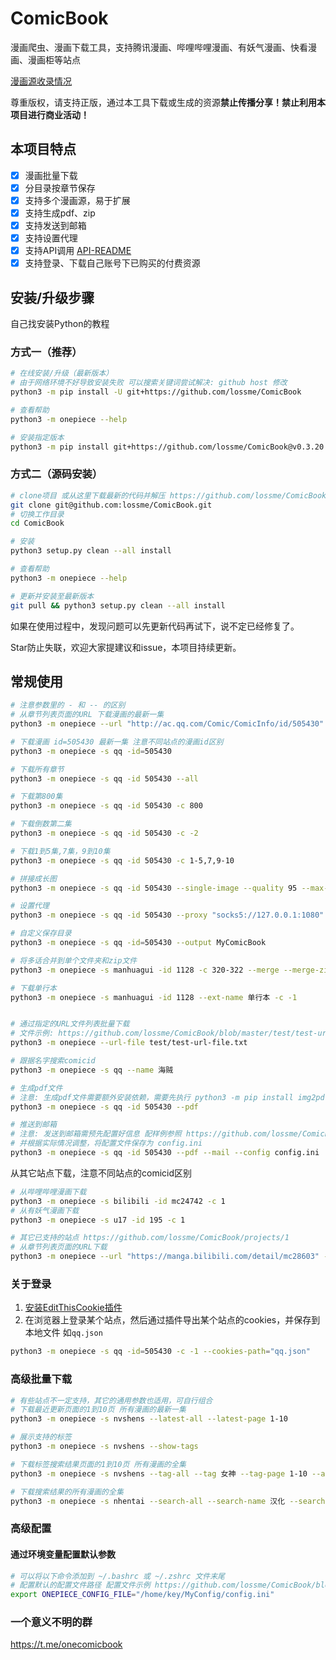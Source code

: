 # ComicBook

漫画爬虫、漫画下载工具，支持腾讯漫画、哔哩哔哩漫画、有妖气漫画、快看漫画、漫画柜等站点

[漫画源收录情况](https://github.com/lossme/ComicBook/projects/1)

尊重版权，请支持正版，通过本工具下载或生成的资源**禁止传播分享！禁止利用本项目进行商业活动！**

## 本项目特点

- [x] 漫画批量下载
- [x] 分目录按章节保存
- [x] 支持多个漫画源，易于扩展
- [x] 支持生成pdf、zip
- [x] 支持发送到邮箱
- [x] 支持设置代理
- [x] 支持API调用 [API-README](API-README.md)
- [x] 支持登录、下载自己账号下已购买的付费资源

## 安装/升级步骤

自己找安装Python的教程

### 方式一（推荐）

```sh
# 在线安装/升级（最新版本）
# 由于网络环境不好导致安装失败 可以搜索关键词尝试解决: github host 修改
python3 -m pip install -U git+https://github.com/lossme/ComicBook

# 查看帮助
python3 -m onepiece --help

# 安装指定版本
python3 -m pip install git+https://github.com/lossme/ComicBook@v0.3.20
```

### 方式二（源码安装）

```sh
# clone项目 或从这里下载最新的代码并解压 https://github.com/lossme/ComicBook/releases
git clone git@github.com:lossme/ComicBook.git
# 切换工作目录
cd ComicBook

# 安装
python3 setup.py clean --all install

# 查看帮助
python3 -m onepiece --help

# 更新并安装至最新版本
git pull && python3 setup.py clean --all install
```

如果在使用过程中，发现问题可以先更新代码再试下，说不定已经修复了。

Star防止失联，欢迎大家提建议和issue，本项目持续更新。

## 常规使用

```sh
# 注意参数里的 - 和 -- 的区别
# 从章节列表页面的URL 下载漫画的最新一集
python3 -m onepiece --url "http://ac.qq.com/Comic/ComicInfo/id/505430"

# 下载漫画 id=505430 最新一集 注意不同站点的漫画id区别
python3 -m onepiece -s qq -id=505430

# 下载所有章节
python3 -m onepiece -s qq -id 505430 --all

# 下载第800集
python3 -m onepiece -s qq -id 505430 -c 800

# 下载倒数第二集
python3 -m onepiece -s qq -id 505430 -c -2

# 下载1到5集,7集，9到10集
python3 -m onepiece -s qq -id 505430 -c 1-5,7,9-10

# 拼接成长图
python3 -m onepiece -s qq -id 505430 --single-image --quality 95 --max-height 20000

# 设置代理
python3 -m onepiece -s qq -id 505430 --proxy "socks5://127.0.0.1:1080"

# 自定义保存目录
python3 -m onepiece -s qq -id=505430 --output MyComicBook

# 将多话合并到单个文件夹和zip文件
python3 -m onepiece -s manhuagui -id 1128 -c 320-322 --merge --merge-zip

# 下载单行本
python3 -m onepiece -s manhuagui -id 1128 --ext-name 单行本 -c -1


# 通过指定的URL文件列表批量下载
# 文件示例: https://github.com/lossme/ComicBook/blob/master/test/test-url-file.txt
python3 -m onepiece --url-file test/test-url-file.txt

# 跟据名字搜索comicid
python3 -m onepiece -s qq --name 海贼

# 生成pdf文件
# 注意: 生成pdf文件需要额外安装依赖，需要先执行 python3 -m pip install img2pdf 或 python3 -m pip install reportlab
python3 -m onepiece -s qq -id 505430 --pdf

# 推送到邮箱
# 注意: 发送到邮箱需预先配置好信息 配样例参照 https://github.com/lossme/ComicBook/blob/master/config.ini.example
# 并根据实际情况调整，将配置文件保存为 config.ini
python3 -m onepiece -s qq -id 505430 --pdf --mail --config config.ini
```

从其它站点下载，注意不同站点的comicid区别
```sh
# 从哔哩哔哩漫画下载
python3 -m onepiece -s bilibili -id mc24742 -c 1
# 从有妖气漫画下载
python3 -m onepiece -s u17 -id 195 -c 1

# 其它已支持的站点 https://github.com/lossme/ComicBook/projects/1
# 从章节列表页面的URL下载
python3 -m onepiece --url "https://manga.bilibili.com/detail/mc28603" -c 1
```

### 关于登录

1. [安装EditThisCookie插件](https://chrome.google.com/webstore/detail/editthiscookie/fngmhnnpilhplaeedifhccceomclgfbg)
2. 在浏览器上登录某个站点，然后通过插件导出某个站点的cookies，并保存到本地文件 如`qq.json`
```sh
python3 -m onepiece -s qq -id=505430 -c -1 --cookies-path="qq.json"
```

### 高级批量下载

```sh
# 有些站点不一定支持，其它的通用参数也适用，可自行组合
# 下载最近更新页面的1到10页 所有漫画的最新一集
python3 -m onepiece -s nvshens --latest-all --latest-page 1-10

# 展示支持的标签
python3 -m onepiece -s nvshens --show-tags

# 下载标签搜索结果页面的1到10页 所有漫画的全集
python3 -m onepiece -s nvshens --tag-all --tag 女神 --tag-page 1-10 --all

# 下载搜索结果的所有漫画的全集
python3 -m onepiece -s nhentai --search-all --search-name 汉化 --search-page 1 --all
```

### 高级配置

#### 通过环境变量配置默认参数
```sh
# 可以将以下命令添加到 ~/.bashrc 或 ~/.zshrc 文件末尾
# 配置默认的配置文件路径 配置文件示例 https://github.com/lossme/ComicBook/blob/master/config.ini.example
export ONEPIECE_CONFIG_FILE="/home/key/MyConfig/config.ini"
```

### 一个意义不明的群
https://t.me/onecomicbook
